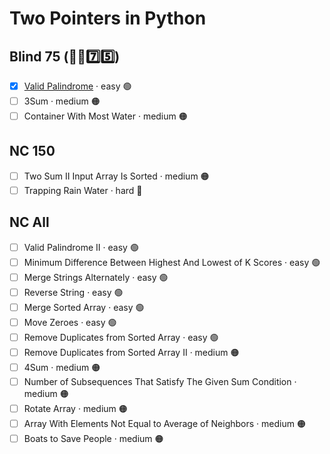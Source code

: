 # Two Pointers in Python

## Blind 75 (🧑‍🦯7️⃣5️⃣)
- [x] [Valid Palindrome](https://github.com/flenhu/leetcode/blob/main/Python/02_twoPointers/125_validPalindrome.ipynb) · easy 🟢  
- [ ] 3Sum · medium 🟠
- [ ] Container With Most Water · medium 🟠

## NC 150

- [ ] Two Sum II Input Array Is Sorted · medium 🟠
- [ ] Trapping Rain Water · hard 🔴

## NC All
- [ ] Valid Palindrome II · easy 🟢  
- [ ] Minimum Difference Between Highest And Lowest of K Scores · easy 🟢 
- [ ] Merge Strings Alternately · easy 🟢  
- [ ] Reverse String · easy 🟢  
- [ ] Merge Sorted Array · easy 🟢  
- [ ] Move Zeroes  · easy 🟢  
- [ ] Remove Duplicates from Sorted Array · easy 🟢  
- [ ] Remove Duplicates from Sorted Array II · medium 🟠
- [ ] 4Sum · medium 🟠
- [ ] Number of Subsequences That Satisfy The Given Sum Condition · medium 🟠
- [ ] Rotate Array · medium 🟠
- [ ] Array With Elements Not Equal to Average of Neighbors · medium 🟠
- [ ] Boats to Save People · medium 🟠